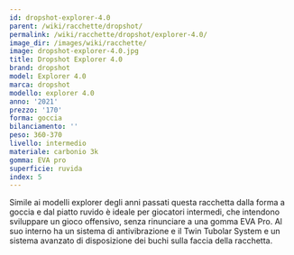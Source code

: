 ```yaml
---
id: dropshot-explorer-4.0
parent: /wiki/racchette/dropshot/
permalink: /wiki/racchette/dropshot/explorer-4.0/
image_dir: /images/wiki/racchette/
image: dropshot-explorer-4.0.jpg
title: Dropshot Explorer 4.0
brand: dropshot
model: Explorer 4.0
marca: dropshot
modello: explorer 4.0
anno: '2021'
prezzo: '170'
forma: goccia
bilanciamento: ''
peso: 360-370
livello: intermedio
materiale: carbonio 3k
gomma: EVA pro
superficie: ruvida
index: 5
---
```

Simile ai modelli explorer degli anni passati questa racchetta dalla forma a goccia e dal piatto ruvido è ideale per giocatori intermedi, che intendono sviluppare un gioco offensivo, senza rinunciare a una gomma EVA Pro. Al suo interno ha un sistema di antivibrazione e il Twin Tubolar System e un sistema avanzato di disposizione dei buchi sulla faccia della racchetta.
